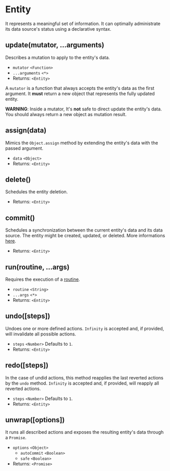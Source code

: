 # Entity

It represents a meaningful set of information. It can optimally administrate its data source's status using a declarative syntax.

## update(mutator, ...arguments)

Describes a mutation to apply to the entity's data.

- `mutator` `<Function>`
- `...arguments` `<*>`
- Returns: `<Entity>`

A `mutator` is a function that always accepts the entity's data as the first argument. It **must** return a new object that represents the fully updated entity.

**WARNING**: Inside a mutator, It's **not** safe to direct update the entity's data. You should always return a new object as mutation result.

## assign(data)

Mimics the `Object.assign` method by extending the entity's data with the passed argument.

- `data` `<Object>`
- Returns: `<Entity>`

## delete()

Schedules the entity deletion.

- Returns: `<Entity>`

## commit()

Schedules a synchronization between the current entity's data and its data source. The entity might be created, updated, or deleted. More informations [here](commit.md).

- Returns: `<Entity>`

## run(routine, ...args)

Requires the execution of a [routine](routine.md).

- `routine` `<String>`
- `...args` `<*>`
- Returns: `<Entity>`

## undo([steps])

Undoes one or more defined actions. `Infinity` is accepted and, if provided, will invalidate all possible actions.

- `steps` `<Number>` Defaults to `1`.
- Returns: `<Entity>`

## redo([steps])

In the case of undid actions, this method reapplies the last reverted actions by the `undo` method. `Infinity` is accepted and, if provided, will reapply all reverted actions.

- `steps` `<Number>` Defaults to `1`.
- Returns: `<Entity>`

## unwrap([options])

It runs all described actions and exposes the resulting entity's data through a `Promise`.

- `options` `<Object>`
  - `autoCommit` `<Boolean>`
  - `safe` `<Boolean>`
- Returns: `<Promise>`
